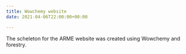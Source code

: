```yaml
---
title: Wowchemy website
date: 2021-04-06T22:00:00+00:00

---
```

The scheleton for the ARME website was created using Wowchemy and forestry.

<!--more-->